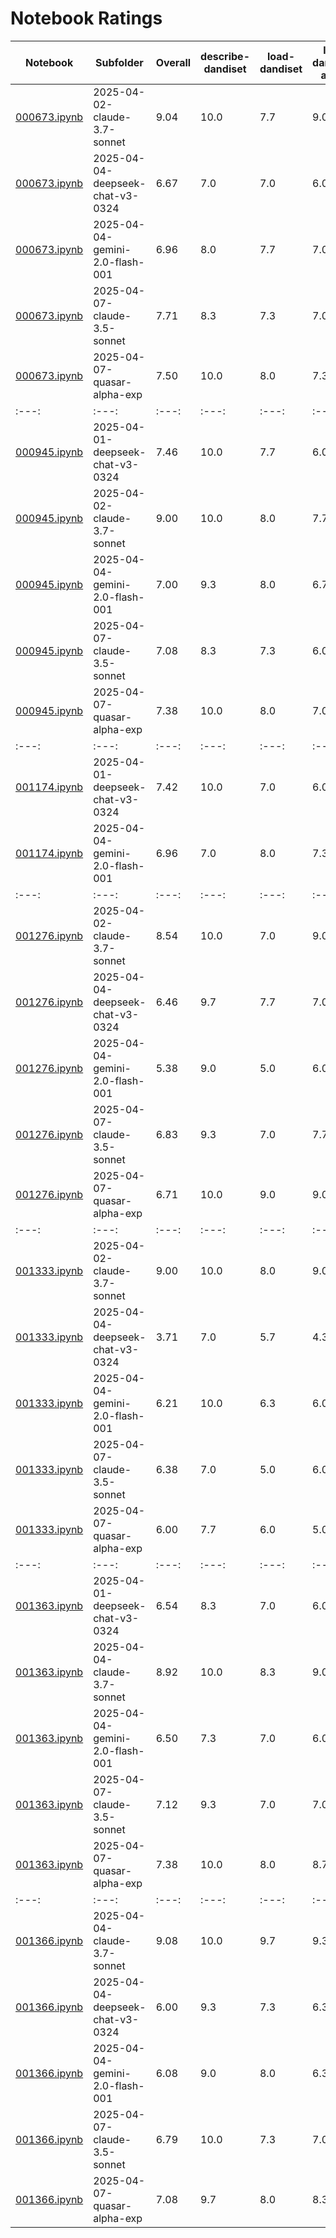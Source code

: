 # Notebook Ratings

| Notebook | Subfolder | Overall | describe-dandiset | load-dandiset | load-dandiset-assets | load-nwb | load-nwb-data | visualize-nwb-data | plot-quality | plot-quantity |
| --- | --- | --- | --- | --- | --- | --- | --- | --- | --- | --- |
| [000673.ipynb](dandisets/000673/2025-04-02-claude-3.7-sonnet/000673.ipynb) | 2025-04-02-claude-3.7-sonnet | 9.04 | 10.0 | 7.7 | 9.0 | 10.0 | 9.7 | 8.3 | 8.0 | 9.7 |
| [000673.ipynb](dandisets/000673/2025-04-04-deepseek-chat-v3-0324/000673.ipynb) | 2025-04-04-deepseek-chat-v3-0324 | 6.67 | 7.0 | 7.0 | 6.0 | 7.0 | 7.7 | 7.0 | 7.0 | 4.7 |
| [000673.ipynb](dandisets/000673/2025-04-04-gemini-2.0-flash-001/000673.ipynb) | 2025-04-04-gemini-2.0-flash-001 | 6.96 | 8.0 | 7.7 | 7.0 | 7.0 | 7.0 | 7.0 | 7.0 | 5.0 |
| [000673.ipynb](dandisets/000673/2025-04-07-claude-3.5-sonnet/000673.ipynb) | 2025-04-07-claude-3.5-sonnet | 7.71 | 8.3 | 7.3 | 7.0 | 7.7 | 8.0 | 7.7 | 8.0 | 7.7 |
| [000673.ipynb](dandisets/000673/2025-04-07-quasar-alpha-exp/000673.ipynb) | 2025-04-07-quasar-alpha-exp | 7.50 | 10.0 | 8.0 | 7.3 | 7.7 | 7.7 | 7.0 | 6.3 | 6.0 |
| :---:|:---:|:---:|:---:|:---:|:---:|:---:|:---:|:---:|:---:|:---:|
| [000945.ipynb](dandisets/000945/2025-04-01-deepseek-chat-v3-0324/000945.ipynb) | 2025-04-01-deepseek-chat-v3-0324 | 7.46 | 10.0 | 7.7 | 6.0 | 7.0 | 7.7 | 7.3 | 7.0 | 7.0 |
| [000945.ipynb](dandisets/000945/2025-04-02-claude-3.7-sonnet/000945.ipynb) | 2025-04-02-claude-3.7-sonnet | 9.00 | 10.0 | 8.0 | 7.7 | 10.0 | 9.3 | 9.0 | 8.0 | 10.0 |
| [000945.ipynb](dandisets/000945/2025-04-04-gemini-2.0-flash-001/000945.ipynb) | 2025-04-04-gemini-2.0-flash-001 | 7.00 | 9.3 | 8.0 | 6.7 | 8.0 | 7.7 | 7.0 | 6.3 | 3.0 |
| [000945.ipynb](dandisets/000945/2025-04-07-claude-3.5-sonnet/000945.ipynb) | 2025-04-07-claude-3.5-sonnet | 7.08 | 8.3 | 7.3 | 6.0 | 7.7 | 8.0 | 7.0 | 7.7 | 4.7 |
| [000945.ipynb](dandisets/000945/2025-04-07-quasar-alpha-exp/000945.ipynb) | 2025-04-07-quasar-alpha-exp | 7.38 | 10.0 | 8.0 | 7.0 | 8.0 | 7.0 | 7.0 | 7.0 | 5.0 |
| :---:|:---:|:---:|:---:|:---:|:---:|:---:|:---:|:---:|:---:|:---:|
| [001174.ipynb](dandisets/001174/2025-04-01-deepseek-chat-v3-0324/001174.ipynb) | 2025-04-01-deepseek-chat-v3-0324 | 7.42 | 10.0 | 7.0 | 6.0 | 8.3 | 8.0 | 7.0 | 7.0 | 6.0 |
| [001174.ipynb](dandisets/001174/2025-04-04-gemini-2.0-flash-001/001174.ipynb) | 2025-04-04-gemini-2.0-flash-001 | 6.96 | 7.0 | 8.0 | 7.3 | 8.0 | 8.0 | 7.0 | 7.0 | 3.3 |
| :---:|:---:|:---:|:---:|:---:|:---:|:---:|:---:|:---:|:---:|:---:|
| [001276.ipynb](dandisets/001276/2025-04-02-claude-3.7-sonnet/001276.ipynb) | 2025-04-02-claude-3.7-sonnet | 8.54 | 10.0 | 7.0 | 9.0 | 7.3 | 7.7 | 8.7 | 8.7 | 10.0 |
| [001276.ipynb](dandisets/001276/2025-04-04-deepseek-chat-v3-0324/001276.ipynb) | 2025-04-04-deepseek-chat-v3-0324 | 6.46 | 9.7 | 7.7 | 7.0 | 6.0 | 5.7 | 7.0 | 6.7 | 2.0 |
| [001276.ipynb](dandisets/001276/2025-04-04-gemini-2.0-flash-001/001276.ipynb) | 2025-04-04-gemini-2.0-flash-001 | 5.38 | 9.0 | 5.0 | 6.0 | 6.0 | 5.0 | 5.0 | 5.0 | 2.0 |
| [001276.ipynb](dandisets/001276/2025-04-07-claude-3.5-sonnet/001276.ipynb) | 2025-04-07-claude-3.5-sonnet | 6.83 | 9.3 | 7.0 | 7.7 | 6.3 | 7.0 | 7.0 | 7.3 | 3.0 |
| [001276.ipynb](dandisets/001276/2025-04-07-quasar-alpha-exp/001276.ipynb) | 2025-04-07-quasar-alpha-exp | 6.71 | 10.0 | 9.0 | 9.0 | 6.3 | 7.0 | 5.0 | 5.3 | 2.0 |
| :---:|:---:|:---:|:---:|:---:|:---:|:---:|:---:|:---:|:---:|:---:|
| [001333.ipynb](dandisets/001333/2025-04-02-claude-3.7-sonnet/001333.ipynb) | 2025-04-02-claude-3.7-sonnet | 9.00 | 10.0 | 8.0 | 9.0 | 9.7 | 9.0 | 8.7 | 8.7 | 9.0 |
| [001333.ipynb](dandisets/001333/2025-04-04-deepseek-chat-v3-0324/001333.ipynb) | 2025-04-04-deepseek-chat-v3-0324 | 3.71 | 7.0 | 5.7 | 4.3 | 2.0 | 2.0 | 1.7 | 5.0 | 2.0 |
| [001333.ipynb](dandisets/001333/2025-04-04-gemini-2.0-flash-001/001333.ipynb) | 2025-04-04-gemini-2.0-flash-001 | 6.21 | 10.0 | 6.3 | 6.0 | 6.0 | 5.3 | 7.0 | 7.0 | 2.0 |
| [001333.ipynb](dandisets/001333/2025-04-07-claude-3.5-sonnet/001333.ipynb) | 2025-04-07-claude-3.5-sonnet | 6.38 | 7.0 | 5.0 | 6.0 | 6.0 | 6.0 | 7.3 | 7.7 | 6.0 |
| [001333.ipynb](dandisets/001333/2025-04-07-quasar-alpha-exp/001333.ipynb) | 2025-04-07-quasar-alpha-exp | 6.00 | 7.7 | 6.0 | 5.0 | 6.7 | 6.7 | 7.0 | 7.0 | 2.0 |
| :---:|:---:|:---:|:---:|:---:|:---:|:---:|:---:|:---:|:---:|:---:|
| [001363.ipynb](dandisets/001363/2025-04-01-deepseek-chat-v3-0324/001363.ipynb) | 2025-04-01-deepseek-chat-v3-0324 | 6.54 | 8.3 | 7.0 | 6.0 | 7.0 | 7.0 | 6.7 | 7.0 | 3.3 |
| [001363.ipynb](dandisets/001363/2025-04-04-claude-3.7-sonnet/001363.ipynb) | 2025-04-04-claude-3.7-sonnet | 8.92 | 10.0 | 8.3 | 9.0 | 9.0 | 9.0 | 8.3 | 8.0 | 9.7 |
| [001363.ipynb](dandisets/001363/2025-04-04-gemini-2.0-flash-001/001363.ipynb) | 2025-04-04-gemini-2.0-flash-001 | 6.50 | 7.3 | 7.0 | 6.0 | 7.0 | 7.0 | 7.0 | 6.0 | 4.7 |
| [001363.ipynb](dandisets/001363/2025-04-07-claude-3.5-sonnet/001363.ipynb) | 2025-04-07-claude-3.5-sonnet | 7.12 | 9.3 | 7.0 | 7.0 | 7.0 | 7.0 | 7.0 | 8.0 | 4.7 |
| [001363.ipynb](dandisets/001363/2025-04-07-quasar-alpha-exp/001363.ipynb) | 2025-04-07-quasar-alpha-exp | 7.38 | 10.0 | 8.0 | 8.7 | 9.0 | 8.3 | 7.0 | 6.0 | 2.0 |
| :---:|:---:|:---:|:---:|:---:|:---:|:---:|:---:|:---:|:---:|:---:|
| [001366.ipynb](dandisets/001366/2025-04-04-claude-3.7-sonnet/001366.ipynb) | 2025-04-04-claude-3.7-sonnet | 9.08 | 10.0 | 9.7 | 9.3 | 8.7 | 8.0 | 8.7 | 8.3 | 10.0 |
| [001366.ipynb](dandisets/001366/2025-04-04-deepseek-chat-v3-0324/001366.ipynb) | 2025-04-04-deepseek-chat-v3-0324 | 6.00 | 9.3 | 7.3 | 6.3 | 6.0 | 6.0 | 5.0 | 6.0 | 2.0 |
| [001366.ipynb](dandisets/001366/2025-04-04-gemini-2.0-flash-001/001366.ipynb) | 2025-04-04-gemini-2.0-flash-001 | 6.08 | 9.0 | 8.0 | 6.3 | 6.0 | 6.0 | 5.0 | 5.7 | 2.7 |
| [001366.ipynb](dandisets/001366/2025-04-07-claude-3.5-sonnet/001366.ipynb) | 2025-04-07-claude-3.5-sonnet | 6.79 | 10.0 | 7.3 | 7.0 | 6.3 | 6.0 | 7.0 | 7.7 | 3.0 |
| [001366.ipynb](dandisets/001366/2025-04-07-quasar-alpha-exp/001366.ipynb) | 2025-04-07-quasar-alpha-exp | 7.08 | 9.7 | 8.0 | 8.3 | 7.0 | 6.0 | 7.0 | 6.3 | 4.3 |

